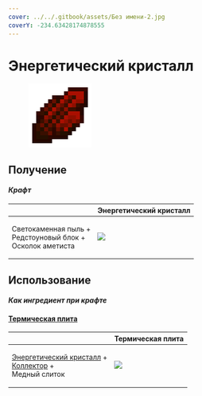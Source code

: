 ```yaml
---
cover: ../../.gitbook/assets/Без имени-2.jpg
coverY: -234.63428174878555
---
```


# Энергетический кристалл

<figure><img src="../../.gitbook/assets/energy_crystal_128.png" alt=""><figcaption></figcaption></figure>

## Получение

#### _Крафт_

|                                                                        | Энергетический кристалл                        |
| ---------------------------------------------------------------------- | ---------------------------------------------- |
| <p>Светокаменная пыль +<br>Редстоуновый блок +<br>Осколок аметиста</p> | ![](../../.gitbook/assets/energy\_crystal.png) |

## Использование

#### _Как ингредиент при крафте_

#### [Термическая плита](thermoelectric\_plate.md)

|                                                                                                                             | Термическая плита                                    |
| --------------------------------------------------------------------------------------------------------------------------- | ---------------------------------------------------- |
| <p><a href="energy_crystal.md">Энергетический кристалл</a> +<br><a href="collector.md">Коллектор</a> +<br>Медный слиток</p> | ![](../../.gitbook/assets/thermoelectric\_plate.png) |
